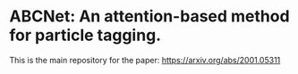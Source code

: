 # ABCNet: An attention-based method for particle tagging.

This is the main repository for the paper: https://arxiv.org/abs/2001.05311